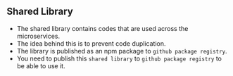## Shared Library
* The shared library contains codes that are used across the microservices.
* The idea behind this is to prevent code duplication.
* The library is published as an npm package to `github package registry`.
* You need to publish this `shared library` to `github package registry` to be able to use it.
